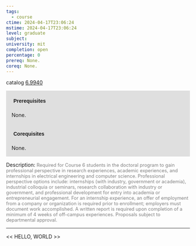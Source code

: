 ```yaml
---
tags:
  - course
ctime: 2024-04-17T23:06:24
mstime: 2024-04-17T23:06:24
level: graduate
subject: 
university: mit
completion: open
percentage: 0
prereq: None.
coreq: None.
---
```


catalog [6.9940](http://student.mit.edu/catalog/m6e.html#6.9940)

<span style="display: block; padding: 15px; background-color: rgb(100, 100, 100, 0.2);"><font id="m_prereq3468_0" style="display: block; font-family: Arial, sans-serif; font-weight: bold; padding: 5px">Prerequisites</font><br><span id="prereq3468_0">None.</span></span>
<span style="display: block; padding: 15px; background-color: rgb(100, 100, 100, 0.2);"><font id="m_coreq3468_0" style="display: block; font-family: Arial, sans-serif; font-weight: bold; padding: 5px">Corequisites</font><br><span id="coreq3468_0">None.</span></span>

<font style="">Description:</font>
<font style="color: grey; font-size: 0.8rem;">Required for Course 6 students in the doctoral program to gain professional perspective in research experiences, academic experiences, and internships in electrical engineering and computer science. Professional perspective options include: internships (with industry, government or academia), industrial colloquia or seminars, research collaboration with industry or government, and professional development for entry into academia or entrepreneurial engagement. For an internship experience, an offer of employment from a company or organization is required prior to enrollment; employers must document work accomplished. A written report is required upon completion of a minimum of 4 weeks of off-campus experiences. Proposals subject to departmental approval.</font>



---

<< HELLO, WORLD >>
